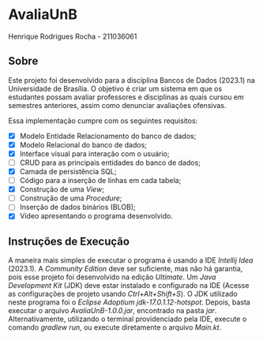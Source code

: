 # AvaliaUnB

Henrique Rodrigues Rocha - 211036061

## Sobre

Este projeto foi desenvolvido para a disciplina Bancos de Dados (2023.1) na Universidade de Brasília.
O objetivo é criar um sistema em que os estudantes possam avaliar professores e disciplinas as quais cursou em semestres anteriores, assim como denunciar avaliações ofensivas.

Essa implementação cumpre com os seguintes requisitos:

- [X] Modelo Entidade Relacionamento do banco de dados;
- [X] Modelo Relacional do banco de dados;
- [X] Interface visual para interação com o usuário;
- [ ] CRUD para as principais entidades do banco de dados;
- [X] Camada de persistência SQL;
- [ ] Código para a inserção de linhas em cada tabela;
- [X] Construção de uma *View*;
- [ ] Construção de uma *Procedure*;
- [ ] Inserção de dados binários (BLOB);
- [X] Vídeo apresentando o programa desenvolvido.

## Instruções de Execução

A maneira mais simples de executar o programa é usando a IDE *Intellij Idea* (2023.1). A *Community Edition* deve ser suficiente, mas não há garantia, pois esse projeto foi desenvolvido na edição *Ultimate*. Um *Java Development Kit* (JDK) deve estar instalado e configurado na IDE (Acesse as configurações de projeto usando *Ctrl+Alt+Shift+S*). O JDK utilizado neste programa foi o *Eclipse Adoptium jdk-17.0.1.12-hotspot*. Depois, basta executar o arquivo *AvaliaUnB-1.0.0.jar*, encontrado na pasta *jar*. Alternativamente, utilizando o terminal providenciado pela IDE, execute o comando *gradlew run*, ou execute diretamente o arquivo *Main.kt*.
